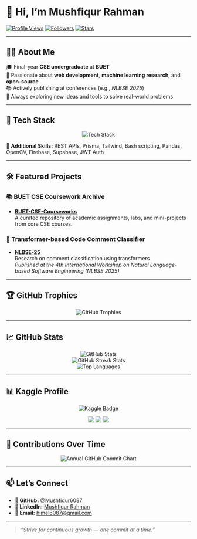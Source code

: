# 👋 Hi, I’m **Mushfiqur Rahman**

[![Profile Views](https://visitor-badge.laobi.icu/badge?page_id=Mushfiqur6087.Mushfiqur6087)](https://github.com/Mushfiqur6087)
[![Followers](https://img.shields.io/github/followers/Mushfiqur6087?label=Follow&style=social)](https://github.com/Mushfiqur6087?tab=followers)
[![Stars](https://img.shields.io/github/stars/Mushfiqur6087?label=Stars&style=social)](https://github.com/Mushfiqur6087?tab=stars)

---

## 👨‍🎓 About Me
🎓 Final-year **CSE undergraduate** at **BUET**  
🔭 Passionate about **web development**, **machine learning research**, and **open-source**  
📚 Actively publishing at conferences (e.g., _NLBSE 2025_)  
🚀 Always exploring new ideas and tools to solve real-world problems

---

## 🧰 Tech Stack
<p align="center">
  <img src="https://skillicons.dev/icons?i=python,ts,js,react,nextjs,nodejs,express,fastapi,docker,git,github,linux,vite,postgres,mongodb,redis,tensorflow,pytorch,scikitlearn" alt="Tech Stack" />
</p>

🧠 **Additional Skills:** REST APIs, Prisma, Tailwind, Bash scripting, Pandas, OpenCV, Firebase, Supabase, JWT Auth

---

## 🛠️ Featured Projects

### 📚 BUET CSE Coursework Archive
- **[BUET-CSE-Courseworks](https://github.com/Mushfiqur6087/BUET-CSE-Courseworks)**  
  A curated repository of academic assignments, labs, and mini-projects from core CSE courses.

### 🧠 Transformer-based Code Comment Classifier
- **[NLBSE-25](https://github.com/Mushfiqur6087/NLBSE-25)**  
  Research on comment classification using transformers  
  _Published at the 4th International Workshop on Natural Language-based Software Engineering (NLBSE 2025)_

---

## 🏆 GitHub Trophies

<p align="center">
  <img src="https://github-profile-trophy.vercel.app/?username=mushfiqur6087&theme=onestar&column=4&row=2&margin-w=15&margin-h=15" alt="GitHub Trophies" />
</p>

---


## 📈 GitHub Stats

<p align="center">
  <img src="https://github-readme-stats.vercel.app/api?username=Mushfiqur6087&show_icons=true&theme=radical&rank_icon=github&include_all_commits=true&count_private=true" alt="GitHub Stats" />
  <br />
  <img src="https://streak-stats.demolab.com?user=Mushfiqur6087&theme=radical" alt="GitHub Streak Stats" />
  <br />
  <img src="https://github-readme-stats.vercel.app/api/top-langs/?username=Mushfiqur6087&layout=compact&theme=radical&hide=jupyter%20notebook&langs_count=10" alt="Top Languages" />
</p>

---


## 📊 Kaggle Profile

<p align="center">
  <a href="https://www.kaggle.com/mushfiqurrahman6087" target="_blank">
    <img src="https://img.shields.io/badge/Kaggle-Mushfiqurrahman6087-20BEFF?style=for-the-badge&logo=kaggle&logoColor=white" alt="Kaggle Badge"/>
  </a>
</p>

<p align="center">
  <img src="https://img.shields.io/badge/Notebooks-3-informational?style=flat-square&logo=kaggle" />
  <img src="https://img.shields.io/badge/Upvotes-5-blue?style=flat-square&logo=kaggle" />
  <img src="https://img.shields.io/badge/Followers-1-lightgrey?style=flat-square&logo=kaggle" />
</p>

---


## 🌱 Contributions Over Time

<p align="center">
  <img src="https://ghchart.rshah.org/2E9AFE/Mushfiqur6087" alt="Annual GitHub Commit Chart" />
</p>

---



## 📫 Let’s Connect
- 🐙 **GitHub:** [@Mushfiqur6087](https://github.com/Mushfiqur6087)  
- 💼 **LinkedIn:** [Mushfiqur Rahman](https://www.linkedin.com/in/mushfiqur-rahman-aab99417a/)  
- 📧 **Email:** [himel6087@gmail.com](mailto:himel6087@gmail.com)

---

> _“Strive for continuous growth — one commit at a time.”_
